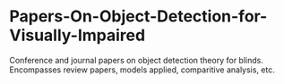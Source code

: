 # Papers-On-Object-Detection-for-Visually-Impaired
Conference and journal papers on object detection theory for blinds. Encompasses review papers, models applied, comparitive analysis, etc.
